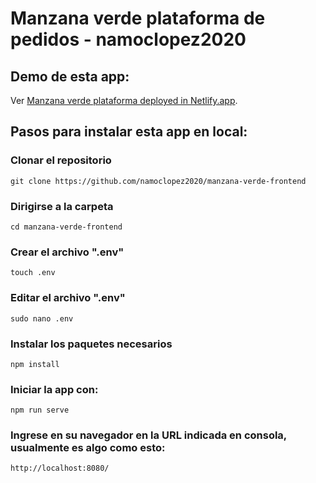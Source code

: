 # Manzana verde plataforma de pedidos - namoclopez2020

## Demo de esta app:

Ver [Manzana verde plataforma deployed in Netlify.app](https://josenamoc-manzana-verde.netlify.app/).

## Pasos para instalar esta app en local:

### Clonar el repositorio
```
git clone https://github.com/namoclopez2020/manzana-verde-frontend
```

### Dirigirse a la carpeta
```
cd manzana-verde-frontend
```

### Crear el archivo ".env"
```
touch .env
```

### Editar el archivo ".env"
```
sudo nano .env
```

### Instalar los paquetes necesarios
```
npm install
```

### Iniciar la app con:
```
npm run serve
```

### Ingrese en su navegador en la URL indicada en consola, usualmente es algo como esto: 
```
http://localhost:8080/
```

